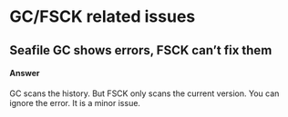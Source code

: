 # GC/FSCK related issues

## Seafile GC shows errors, FSCK can’t fix them

#### Answer

GC scans the history. But FSCK only scans the current version. You can ignore the error. It is a minor issue.

